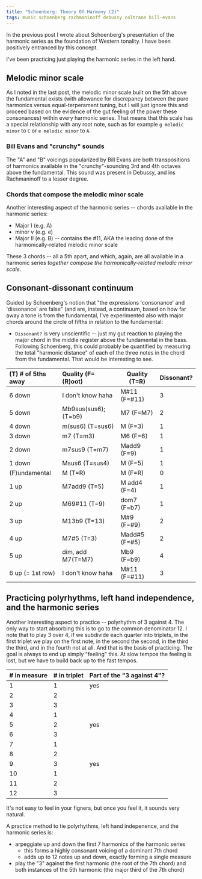 ```yaml
---
title: "Schoenberg: Theory Of Harmony (2)"
tags: music schoenberg rachmaninoff debussy coltrane bill-evans
---
```


In the previous post I wrote about Schoenberg's presentation of the harmonic series as the foundation of Western tonality. I have been positively entranced by this concept.

I've been practicing just playing the harmonic series in the left hand.

## Melodic minor scale

As I noted in the last post, the melodic minor scale built on the 5th above the fundamental exists (with allowance for discrepancy between the pure harmonics versus equal-terperament tuning, but I will just ignore this and proceed based on the evidence of the gut feeling of the power these consonances) within every harmonic series. That means that this scale has a special relationship with any root note, such as for example `g melodic minor` to `C` or `e melodic minor` to `A`.

### Bill Evans and "crunchy" sounds

The "A" and "B" voicings popularized by Bill Evans are both transpositions of harmonics available in the "crunchy"-sounding 3rd and 4th octaves above the fundamental. This sound was present in Debussy, and ins Rachmaninoff to a lesser degree.

### Chords that compose the melodic minor scale

Another interesting aspect of the harmonic series -- chords available in the harmonic series:

- Major I (e.g. A)
- minor v (e.g. e)
- Major II (e.g. B) -- contains the #11, AKA the leading done of the harmonically-related melodic minor scale

These 3 chords -- all a 5th apart, and which, again, are all available in a harmonic series _together compose the harmonically-related melodic minor scale_.

## Consonant-dissonant continuum

Guided by Schoenberg's notion that "the expressions 'consonance' and 'dissonance' are false" (and are, instead, a continuum, based on how far away a tone is from the fundamental, I've experimented also with major chords around the circle of fifths in relation to the fundamental:

- `Dissonant?` is very unscientific -- just my gut reaction to playing the major chord in the middle register above the fundamental in the bass. Following Schoenberg, this could probably be quantified by measuring the total "harmonic distance" of each of the three notes in the chord from the fundamental. That would be interesting to see.

| (T) # of 5ths away | Quality (F=(R)oot)   | Quality (T=R) | Dissonant? |
| :----------------- | :------------------- | ------------- | ---------- |
| 6 down             | I don't know haha    | M#11 (F=#11)  | 3          |
| 5 down             | Mb9sus(sus6); (T=b9) | M7 (F=M7)     | 2          |
| 4 down             | m(sus6) (T=sus6)     | M (F=3)       | 1          |
| 3 down             | m7 (T=m3)            | M6 (F=6)      | 1          |
| 2 down             | m7sus9 (T=m7)        | Madd9 (F=9)   | 1          |
| 1 down             | Msus6 (T=sus4)       | M (F=5)       | 1          |
| (F)undamental      | M (T=R)              | M (F=R)       | 0          |
| 1 up               | M7add9 (T=5)         | M add4 (F=4)  | 1          |
| 2 up               | M69#11 (T=9)         | dom7 (F=b7)   | 1          |
| 3 up               | M13b9 (T=13)         | M#9 (F=#9)    | 2          |
| 4 up               | M7#5 (T=3)           | Madd#5 (F=#5) | 2          |
| 5 up               | dim, add M7(T=M7)    | Mb9 (F=b9)    | 4          |
| 6 up (= 1st row)   | I don't know haha    | M#11 (F=#11)  | 3          |

## Practicing polyrhythms, left hand independence, and the harmonic series

Another interesting aspect to practice -- polyrhythm of 3 against 4. The only way to start absorbing this is to go to the common denominator 12. I note that to play 3 over 4, if we subdivide each quarter into triplets, in the first triplet we play on the first note, in the second the second, in the third the third, and in the fourth not at all. And that is the basis of practicing. The goal is always to end up simply "feeling" this. At slow tempos the feeling is lost, but we have to build back up to the fast tempos.

| # in measure | # in triplet | Part of the "3 against 4"? |
| :----------- | :----------- | :------------------------- |
| 1            | 1            | yes                        |
| 2            | 2            |                            |
| 3            | 3            |                            |
| 4            | 1            |                            |
| 5            | 2            | yes                        |
| 6            | 3            |                            |
| 7            | 1            |                            |
| 8            | 2            |                            |
| 9            | 3            | yes                        |
| 10           | 1            |                            |
| 11           | 2            |                            |
| 12           | 3            |                            |

It's not easy to feel in your figners, but once you feel it, it sounds very natural.

A practice method to tie polyrhythms, left hand indepenence, and the harmonic series is:

- arpeggiate up and down the first 7 harmonics of the harmonic series
  - this forms a highly consonant voicing of a dominant 7th chord
  - adds up to 12 notes up and down, exactly forming a single measure
- play the "3" against the first harmonic (the root of the 7th chord) and both instances of the 5th harmonic (the major third of the 7th chord)

